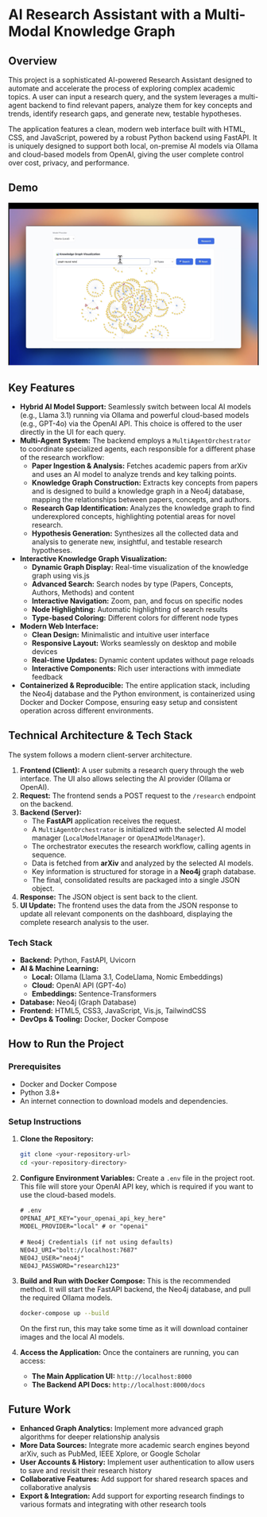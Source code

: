 # AI Research Assistant with a Multi-Modal Knowledge Graph

## Overview

This project is a sophisticated AI-powered Research Assistant designed to automate and accelerate the process of exploring complex academic topics. A user can input a research query, and the system leverages a multi-agent backend to find relevant papers, analyze them for key concepts and trends, identify research gaps, and generate new, testable hypotheses.

The application features a clean, modern web interface built with HTML, CSS, and JavaScript, powered by a robust Python backend using FastAPI. It is uniquely designed to support both local, on-premise AI models via Ollama and cloud-based models from OpenAI, giving the user complete control over cost, privacy, and performance.

## Demo

[![AI Research Assistant Demo](assets/preview.png)](https://drive.google.com/file/d/1MxB4TbCpVQnPWY8hKSgr433YaMNe7NAQ/view?usp=sharing)

## Key Features

*   **Hybrid AI Model Support:** Seamlessly switch between local AI models (e.g., Llama 3.1) running via Ollama and powerful cloud-based models (e.g., GPT-4o) via the OpenAI API. This choice is offered to the user directly in the UI for each query.
*   **Multi-Agent System:** The backend employs a `MultiAgentOrchestrator` to coordinate specialized agents, each responsible for a different phase of the research workflow:
    *   **Paper Ingestion & Analysis:** Fetches academic papers from arXiv and uses an AI model to analyze trends and key talking points.
    *   **Knowledge Graph Construction:** Extracts key concepts from papers and is designed to build a knowledge graph in a Neo4j database, mapping the relationships between papers, concepts, and authors.
    *   **Research Gap Identification:** Analyzes the knowledge graph to find underexplored concepts, highlighting potential areas for novel research.
    *   **Hypothesis Generation:** Synthesizes all the collected data and analysis to generate new, insightful, and testable research hypotheses.
*   **Interactive Knowledge Graph Visualization:**
    *   **Dynamic Graph Display:** Real-time visualization of the knowledge graph using vis.js
    *   **Advanced Search:** Search nodes by type (Papers, Concepts, Authors, Methods) and content
    *   **Interactive Navigation:** Zoom, pan, and focus on specific nodes
    *   **Node Highlighting:** Automatic highlighting of search results
    *   **Type-based Coloring:** Different colors for different node types
*   **Modern Web Interface:**
    *   **Clean Design:** Minimalistic and intuitive user interface
    *   **Responsive Layout:** Works seamlessly on desktop and mobile devices
    *   **Real-time Updates:** Dynamic content updates without page reloads
    *   **Interactive Components:** Rich user interactions with immediate feedback
*   **Containerized & Reproducible:** The entire application stack, including the Neo4j database and the Python environment, is containerized using Docker and Docker Compose, ensuring easy setup and consistent operation across different environments.

## Technical Architecture & Tech Stack

The system follows a modern client-server architecture.

1.  **Frontend (Client):** A user submits a research query through the web interface. The UI also allows selecting the AI provider (Ollama or OpenAI).
2.  **Request:** The frontend sends a POST request to the `/research` endpoint on the backend.
3.  **Backend (Server):**
    *   The **FastAPI** application receives the request.
    *   A `MultiAgentOrchestrator` is initialized with the selected AI model manager (`LocalModelManager` or `OpenAIModelManager`).
    *   The orchestrator executes the research workflow, calling agents in sequence.
    *   Data is fetched from **arXiv** and analyzed by the selected AI models.
    *   Key information is structured for storage in a **Neo4j** graph database.
    *   The final, consolidated results are packaged into a single JSON object.
4.  **Response:** The JSON object is sent back to the client.
5.  **UI Update:** The frontend uses the data from the JSON response to update all relevant components on the dashboard, displaying the complete research analysis to the user.

### Tech Stack

*   **Backend:** Python, FastAPI, Uvicorn
*   **AI & Machine Learning:**
    *   **Local:** Ollama (Llama 3.1, CodeLlama, Nomic Embeddings)
    *   **Cloud:** OpenAI API (GPT-4o)
    *   **Embeddings:** Sentence-Transformers
*   **Database:** Neo4j (Graph Database)
*   **Frontend:** HTML5, CSS3, JavaScript, Vis.js, TailwindCSS
*   **DevOps & Tooling:** Docker, Docker Compose

## How to Run the Project

### Prerequisites
*   Docker and Docker Compose
*   Python 3.8+
*   An internet connection to download models and dependencies.

### Setup Instructions

1.  **Clone the Repository:**
    ```bash
    git clone <your-repository-url>
    cd <your-repository-directory>
    ```

2.  **Configure Environment Variables:**
    Create a `.env` file in the project root. This file will store your OpenAI API key, which is required if you want to use the cloud-based models.
    ```
    # .env
    OPENAI_API_KEY="your_openai_api_key_here"
    MODEL_PROVIDER="local" # or "openai"
    
    # Neo4j Credentials (if not using defaults)
    NEO4J_URI="bolt://localhost:7687"
    NEO4J_USER="neo4j"
    NEO4J_PASSWORD="research123"
    ```

3.  **Build and Run with Docker Compose:**
    This is the recommended method. It will start the FastAPI backend, the Neo4j database, and pull the required Ollama models.
    ```bash
    docker-compose up --build
    ```
    On the first run, this may take some time as it will download container images and the local AI models.

4.  **Access the Application:**
    Once the containers are running, you can access:
    *   **The Main Application UI:** `http://localhost:8000`
    *   **The Backend API Docs:** `http://localhost:8000/docs`

## Future Work

*   **Enhanced Graph Analytics:** Implement more advanced graph algorithms for deeper relationship analysis
*   **More Data Sources:** Integrate more academic search engines beyond arXiv, such as PubMed, IEEE Xplore, or Google Scholar
*   **User Accounts & History:** Implement user authentication to allow users to save and revisit their research history
*   **Collaborative Features:** Add support for shared research spaces and collaborative analysis
*   **Export & Integration:** Add support for exporting research findings to various formats and integrating with other research tools